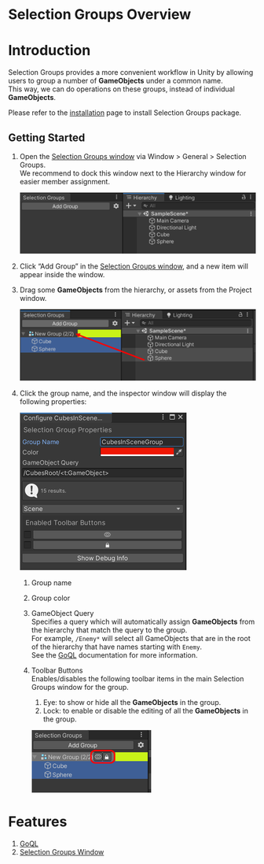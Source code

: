 Selection Groups Overview
=============================

# Introduction

Selection Groups provides a more convenient workflow in Unity by 
allowing users to group a number of **GameObjects** under a common name.  
This way, we can do operations on these groups, 
instead of individual **GameObjects**.

Please refer to the [installation](installation.md) page to install Selection Groups package.

## Getting Started

1. Open the [Selection Groups window](selection-groups-window.md) via Window > General > Selection Groups.  
   We recommend to dock this window next to the Hierarchy window for easier member assignment.   

   ![](images/SelectionGroupsWindowNextToHierarchy.png)

1. Click “Add Group” in the [Selection Groups window](selection-groups-window.md), and a new item will appear inside the window.   
1. Drag some **GameObjects** from the hierarchy, or assets from the Project window. 
   
   ![](images/SelectionGroupMembers.png)

1. Click the group name, and the inspector window will display the following properties:

   ![](images/SelectionGroupConfiguration.png)

   1. Group name 
   1. Group color
   1. GameObject Query  
      Specifies a query which will automatically assign **GameObjects** from the hierarchy
      that match the query to the group.  
      For example, `/Enemy*` will select all GameObjects that are in the root of the hierarchy 
      that have names starting with `Enemy`.  
      See the [GoQL](goql.md) documentation for more information.     
   1. Toolbar Buttons  
      Enables/disables the following toolbar items in the main Selection Groups window for the group.   
      1. Eye: to show or hide all the **GameObjects** in the group. 
      1. Lock: to enable or disable the editing of all the **GameObjects** in the group.  

      ![](images/SelectionGroupTools.png)

# Features
  1. [GoQL](goql.md)
  2. [Selection Groups Window](selection-groups-window.md)
